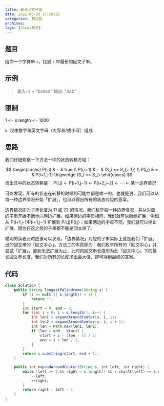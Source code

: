 ```yaml
---
title: 最长回文子串
date: 2021-06-28 17:59:02
categories: 算法题
archives:
tags: [Java,算法]
---
```


## 题目

给你一个字符串 `s`，找到 `s` 中最长的回文子串。

## 示例

> 输入: s = "babad"
> 输出: "bab"

<!--more-->

## 限制

1 <= s.length <= 1000

s` 仅由数字和英文字母（大写和/或小写）组成

## 思路

我们仔细观察一下方法一中的状态转移方程：

$$
\begin{cases}
P(i,i) & = & true \\
P(i,i+1) & = & (S_i == S_{i+1}) \\
P(i,j) & = & P(i+1,j-1) \bigwedge (S_i == S_j)
\end{cases}
$$
找出其中的状态转移链：
P(i,j) ← P(i+1,j−1) ← P(i+2,j−2) ← ⋯ ← 某一边界情况

可以发现，所有的状态在转移的时候的可能性都是唯一的。也就是说，我们可以从每一种边界情况开始「扩展」，也可以得出所有的状态对应的答案。

边界情况即为子串长度为 11 或 22 的情况。我们枚举每一种边界情况，并从对应的子串开始不断地向两边扩展。如果两边的字母相同，我们就可以继续扩展，例如从 P(i+1,j-1)P(i+1,j−1) 扩展到 P(i,j)P(i,j)；如果两边的字母不同，我们就可以停止扩展，因为在这之后的子串都不能是回文串了。

聪明的读者此时应该可以发现，「边界情况」对应的子串实际上就是我们「扩展」出的回文串的「回文中心」。方法二的本质即为：我们枚举所有的「回文中心」并尝试「扩展」，直到无法扩展为止，此时的回文串长度即为此「回文中心」下的最长回文串长度。我们对所有的长度求出最大值，即可得到最终的答案。



## 代码

```java
class Solution {
    public String longestPalindrome(String s) {
        if (s == null || s.length() < 1) {
            return "";
        }
        int start = 0, end = 0;
        for (int i = 0; i < s.length(); i++) {
            int len1 = expandAroundCenter(s, i, i);
            int len2 = expandAroundCenter(s, i, i + 1);
            int len = Math.max(len1, len2);
            if (len > end - start) {
                start = i - (len - 1) / 2;
                end = i + len / 2;
            }
        }
        return s.substring(start, end + 1);
    }

    public int expandAroundCenter(String s, int left, int right) {
        while (left >= 0 && right < s.length() && s.charAt(left) == s.charAt(right)) {
            --left;
            ++right;
        }
        return right - left - 1;
    }
}
```

